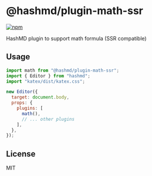 # @hashmd/plugin-math-ssr

[![npm](https://img.shields.io/npm/v/@hashmd/plugin-math-ssr.svg)](https://npm.im/@hashmd/plugin-math-ssr)

HashMD plugin to support math formula (SSR compatible)

## Usage

```js
import math from "@hashmd/plugin-math-ssr";
import { Editor } from "hashmd";
import "katex/dist/katex.css";

new Editor({
  target: document.body,
  props: {
    plugins: [
      math(),
      // ... other plugins
    ],
  },
});
```

## License

MIT
